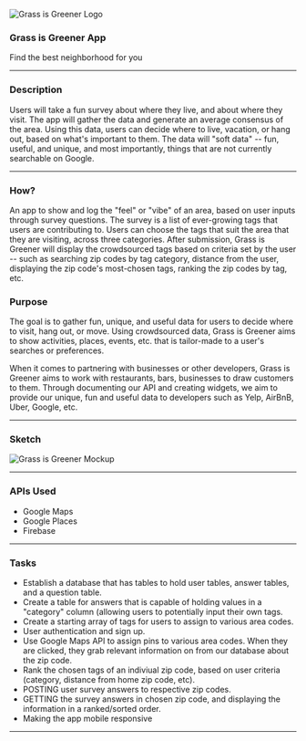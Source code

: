 ![Grass is Greener Logo](https://i.imgur.com/85Oqxtp.png)
### Grass is Greener App

Find the best neighborhood for you

---

### Description

Users will take a fun survey about where they live, and about where they visit. The app will gather the data and generate an average consensus of the area. Using this data, users can decide where to live, vacation, or hang out, based on what's important to them. The data will "soft data" --  fun, useful, and unique, and most importantly, things that are not currently searchable on Google.

---

### How?

An app to show and log the "feel" or "vibe" of an area, based on user inputs through survey questions. The survey is a list of ever-growing tags that users are contributing to. Users can choose the tags that suit the area that they are visiting, across three categories. After submission, Grass is Greener will display the crowdsourced tags based on criteria set by the user -- such as searching zip codes by tag category, distance from the user, displaying the  zip code's most-chosen tags, ranking the zip codes by tag, etc.

### Purpose

The goal is to gather fun, unique, and useful data for users to decide where to visit, hang out, or move. Using crowdsourced data, Grass is Greener aims to show activities, places, events, etc. that is tailor-made to a user's searches or preferences. 

When it comes to partnering with businesses or other developers, Grass is Greener aims to work with restaurants, bars, businesses to draw customers to them. Through documenting our API and creating widgets, we aim to provide our unique, fun and useful data to developers such as Yelp, AirBnB, Uber, Google, etc. 

---

### Sketch
![Grass is Greener Mockup](https://i.imgur.com/xBluOdI.png)

---

### APIs Used

* Google Maps
* Google Places
* Firebase

---

### Tasks

* Establish a database that has tables to hold user tables, answer tables, and a question table.
* Create a table for answers that is capable of holding values in a "category" column (allowing users to potentially input their own tags.
* Create a starting array of tags for users to assign to various area codes.
* User authentication and sign up. 
* Use Google Maps API to assign pins to various area codes. When they are clicked, they grab relevant information on from our database about the zip code. 
* Rank the chosen tags of an indiviual zip code, based on user criteria (category, distance from home zip code, etc).
* POSTING user survey answers to respective zip codes. 
* GETTING the survey answers in chosen zip code, and displaying the information in a ranked/sorted order.
* Making the app mobile responsive

---
